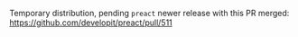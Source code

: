 Temporary distribution, pending `preact` newer release with this PR merged: https://github.com/developit/preact/pull/511